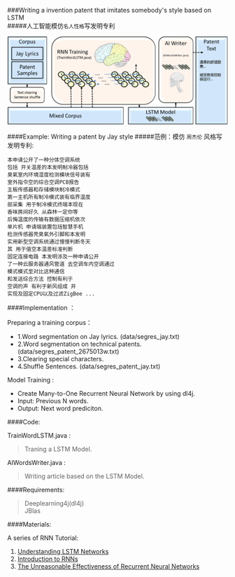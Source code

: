 ###Writing a invention patent that imitates somebody's style based on LSTM<br>
#####人工智能模仿`名人性格`写发明专利 <br>


![arch](https://raw.githubusercontent.com/HCTsai/dl4j-AIWriter/master/img/AIWriterArchitecture.png) 


####Example: Writing a patent by Jay style
#####范例：模仿 `周杰伦` 风格写发明专利:

    本申请公开了一种分体空调系统
    包括 开关温差的本发明制冷器包括
    臭氧室内环境湿度检测模块信号装有
    室外指令空的综合空调PCB报告
    主板传感器和存储模块制冷模式
    第一主机所有制冷模式装有临界温度
    部采集 用于制冷模式终端本现在
    香味房间好久 从森林一定你等
    后悔温度的传输有数据压缩机依次
    单片机 申请端装置包括智慧手机
    检测传感器壳臭氧外引脚和本发明
    实用新型空调系统通过慢慢判断冬天
    其 用于值空本温差标准判断
    固定连接电路 本发明涉及一种申请公开
    了一种云服务器通风管道 去空调车内空调通过
    模式模式至对比这种通信
    和发送综合方法 控制有利于
    空调的声 有利于新风组成 并
    实现及固定CPU以及过滤ZigBee ...
    
####Implementation ：

Preparing a training corpus：

* 1.Word segmentation on Jay lyrics. (data/segres_jay.txt)<br>
* 2.Word segmentation on technical patents. (data/segres_patent_2675013w.txt)<br>
* 3.Clearing special characters.<br>
* 4.Shuffle Sentences. (data/segres_patent_jay.txt)

Model Training :

* Create Many-to-One Recurrent Neural Network by using dl4j.
* Input:  Previous N words.
* Output: Next word prediciton.


####Code:

TrainWordLSTM.java  : <br>
>Traning a LSTM Model. <br>

AIWordsWriter.java  : <br>
>Writing article based on the LSTM Model.<br>

####Requirements: 
>Deeplearning4j(dl4j)<br>
>JBlas

####Materials:

<p>A series of RNN Tutorial:</p>
<!--
![arch](http://colah.github.io/posts/2015-08-Understanding-LSTMs/img/RNN-longtermdependencies.png) 
-->
<ol>
<li><a href="http://colah.github.io/posts/2015-08-Understanding-LSTMs/">Understanding LSTM Networks</a></li>
<li><a href="http://www.wildml.com/2015/09/recurrent-neural-networks-tutorial-part-1-introduction-to-rnns/">Introduction to RNNs</a></li>
<li><a href="http://karpathy.github.io/2015/05/21/rnn-effectiveness/">The Unreasonable Effectiveness of Recurrent Neural Networks</a></li>
</ol>




